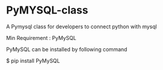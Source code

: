 # PyMYSQL-class
A Pymysql class for developers to connect python with mysql

Min  Requirement :
  PyMySQL
  
PyMySQL can be installed by following command

$ pip install PyMySQL
